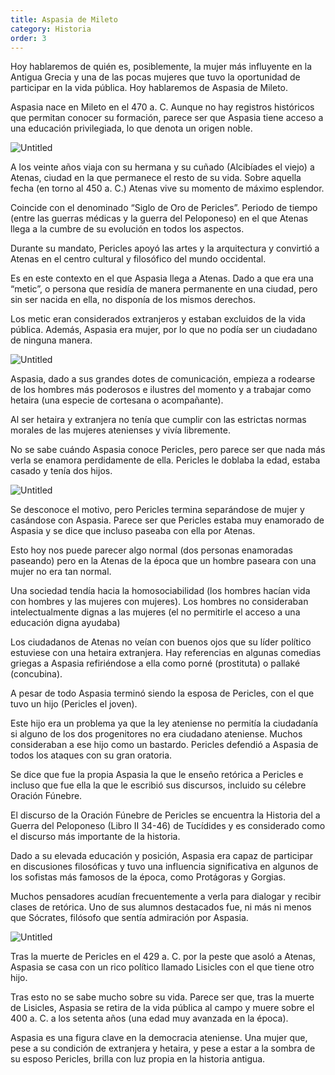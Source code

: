 ```yaml
---
title: Aspasia de Mileto
category: Historia
order: 3
---
```


Hoy hablaremos de quién es, posiblemente, la mujer más influyente en la Antigua Grecia y una de las pocas mujeres que tuvo la oportunidad de participar en la vida pública. Hoy hablaremos de Aspasia de Mileto.

Aspasia nace en Mileto en el 470 a. C. Aunque no hay registros históricos que permitan conocer su formación, parece ser que Aspasia tiene acceso a una educación privilegiada, lo que denota un origen noble.

![Untitled]({{site.baseurl}}/images/Aspasia%20de%20Mileto%204b364085565e452395ce767581c6370b/Untitled.png)

A los veinte años viaja con su hermana y su cuñado (Alcibíades el viejo) a Atenas, ciudad en la que permanece el resto de su vida. Sobre aquella fecha (en torno al 450 a. C.) Atenas vive su momento de máximo esplendor.

Coincide con el denominado “Siglo de Oro de Pericles”. Periodo de tiempo (entre las guerras médicas y la guerra del Peloponeso) en el que Atenas llega a la cumbre de su evolución en todos los aspectos.

Durante su mandato, Pericles apoyó las artes y la arquitectura y convirtió a Atenas en el centro cultural y filosófico del mundo occidental.

Es en este contexto en el que Aspasia llega a Atenas. Dado a que era una “metic”, o persona que residía de manera permanente en una ciudad, pero sin ser nacida en ella, no disponía de los mismos derechos.

Los metic eran considerados extranjeros y estaban excluidos de la vida pública. Además, Aspasia era mujer, por lo que no podía ser un ciudadano de ninguna manera.

![Untitled]({{site.baseurl}}/images/Aspasia%20de%20Mileto%204b364085565e452395ce767581c6370b/Untitled%201.png)

Aspasia, dado a sus grandes dotes de comunicación, empieza a rodearse de los hombres más poderosos e ilustres del momento y a trabajar como hetaira (una especie de cortesana o acompañante).

Al ser hetaira y extranjera no tenía que cumplir con las estrictas normas morales de las mujeres atenienses y vivía libremente.

No se sabe cuándo Aspasia conoce Pericles, pero parece ser que nada más verla se enamora perdidamente de ella. Pericles le doblaba la edad, estaba casado y tenía dos hijos.

![Untitled]({{site.baseurl}}/images/Aspasia%20de%20Mileto%204b364085565e452395ce767581c6370b/Untitled%202.png)

Se desconoce el motivo, pero Pericles termina separándose de mujer y casándose con Aspasia. Parece ser que Pericles estaba muy enamorado de Aspasia y se dice que incluso paseaba con ella por Atenas.

Esto hoy nos puede parecer algo normal (dos personas enamoradas paseando) pero en la Atenas de la época que un hombre paseara con una mujer no era tan normal.

Una sociedad tendía hacia la homosociabilidad (los hombres hacían vida con hombres y las mujeres con mujeres). Los hombres no consideraban intelectualmente dignas a las mujeres (el no permitirle el acceso a una educación digna ayudaba)

Los ciudadanos de Atenas no veían con buenos ojos que su líder político estuviese con una hetaira extranjera. Hay referencias en algunas comedias griegas a Aspasia refiriéndose a ella como porné (prostituta) o pallaké (concubina).

A pesar de todo Aspasia terminó siendo la esposa de Pericles, con el que tuvo un hijo (Pericles el joven).

Este hijo era un problema ya que la ley ateniense no permitía la ciudadanía si alguno de los dos progenitores no era ciudadano ateniense. Muchos consideraban a ese hijo como un bastardo. Pericles defendió a Aspasia de todos los ataques con su gran oratoria.

Se dice que fue la propia Aspasia la que le enseño retórica a Pericles e incluso que fue ella la que le escribió sus discursos, incluido su célebre Oración Fúnebre.

El discurso de la Oración Fúnebre de Pericles se encuentra la Historia del a Guerra del Peloponeso (Libro II 34-46) de Tucídides y es considerado como el discurso más importante de la historia.

Dado a su elevada educación y posición, Aspasia era capaz de participar en discusiones filosóficas y tuvo una influencia significativa en algunos de los sofistas más famosos de la época, como Protágoras y Gorgias.

Muchos pensadores acudían frecuentemente a verla para dialogar y recibir clases de retórica. Uno de sus alumnos destacados fue, ni más ni menos que Sócrates, filósofo que sentía admiración por Aspasia.

![Untitled]({{site.baseurl}}/images/Aspasia%20de%20Mileto%204b364085565e452395ce767581c6370b/Untitled%203.png)

Tras la muerte de Pericles en el 429 a. C. por la peste que asoló a Atenas, Aspasia se casa con un rico político llamado Lisicles con el que tiene otro hijo.

Tras esto no se sabe mucho sobre su vida. Parece ser que, tras la muerte de Lisicles, Aspasia se retira de la vida pública al campo y muere sobre el 400 a. C. a los setenta años (una edad muy avanzada en la época).

Aspasia es una figura clave en la democracia ateniense. Una mujer que, pese a su condición de extranjera y hetaira, y pese a estar a la sombra de su esposo Pericles, brilla con luz propia en la historia antigua.